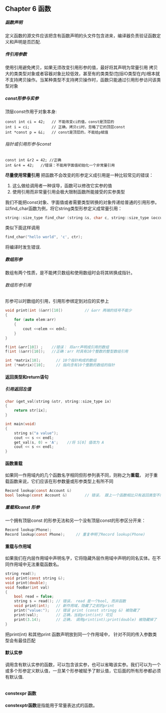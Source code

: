 ## Chapter 6 函数

##### 函数声明

定义函数的源文件应该把含有函数声明的头文件包含进来，编译器负责验证函数定义和声明是否匹配.

##### 传引用参数

使用引用避免拷贝，如果无须改变引用形参的值，最好将其声明为常量引用
拷贝大的类类型对象或者容器对象比较低效，甚至有的类类型(包括IO类型在内)根本就不支持拷贝操作。当某种类型不支持拷贝操作时，函数只能通过引用形参访问该类型对象

##### const形参与实参

顶层const作用于对象本身:

```shell
const int ci = 42;   // 不能改变ci的值，const是顶层的
int i = ci;          // 正确，拷贝ci时，忽略了它的顶层const
int *const p = &i;   // const是顶层的，不能给p赋值 
```

###### 指针或引用形参与const

```shell
const int &r2 = 42; //正确
int &r4 = 42;   //错误：不能用字面值初始化一个非常量引用
```

**尽量使用常量引用**
把函数不会改变的形参定义成引用是一种比较常见的错误：

1) 这么做给调用者一种误导，函数可以修改它实参的值
2) 使用引用而非常量引用会极大限制函数所能接受的实参类型
   
我们不能把const对象、字面值或者需要类型转换的对象传递给普通的引用形参。以find_char函数为例，将它string类型形参定义成常量引用：

```c
string::size_type find_char (string &s, char c, string::size_type &occurs);
```

类似下面这样调用

```c
find_char("hello world", 'c', ctr);
```

将编译时发生错误.

##### 数组形参 
数组有两个性质，是不能拷贝数组和使用数组时会将其转换成指针。
###### 数组形参引用
形参可以时数组的引用，引用形参绑定到对应的实参上
```c
void print(int (&arr)[10])          // &arr 两端的括号不能少
{
    for (auto elem:arr)
    {
        cout <<elem << ednl;
    }
}

f(int &arr[10]) ;    //错误： 将arr声明成引用的数组
f(int (&arr)[10]);   //正确：arr 时具有10个整数的整型数组引用

int *matrix[10];       // 10个指针构成的数组
int (*matrix)[10];     // 指向含有10个整数的数组的指针 
```

#### 返回类型和return语句
##### 引用返回左值

```c
char &get_val(string &str, string::size_type ix)
{
    return str[ix];
}

int main(void)
{
    string s("a value");
    cout << s << endl;
    get_val(s, 0) = 'A';    //将 S[0] 值改为 A
    cout << s << endl;
}
```

#### 函数重载
如果同一作用域内的几个函数名字相同但形参列表不同，则称之为**重载**， 对于重载函数来说，它们应该在形参数量或形参类型上有所不同
```c
Record lookup(const Account &)
bool lookup(const Account &)        // 错误， 跟上一个函数相比只有返回类型不同
```
##### 重载和const 形参
一个拥有顶层const 的形参无法和另一个没有顶层const的形参区分开来：
```c
Record lookup(Phone);
Record lookup(const Phone);     // 重复申明了Record lookup(Phone)
```

#### 重载与作用域
如果我们在内层作用域中声明名字，它将隐藏外层作用域中声明的同名实体。在不同作用域中无法重载函数名。
```c
string read();
void print(const string &);
void print(double);
void fooBar(int val)
{
    bool read = false;
    string s = read(); // 错误， read 是一个bool, 而非函数
    void print(int);   // 新作用域，隐藏了之前的print
    print("value:");   // 错误 print (const stringg &) 被隐藏了
    print(val);        // 正确，当前print(int) 可见
    print(3.14);       // 正确， 调用print(int);print(double) 被隐藏掉了
}
```
把print(int) 和其他print 函数声明放到同一个作用域中， 针对不同的传入参数类型会有最佳匹配

#### 默认实参
调用含有默认实参的函数，可以包含该实参，也可以省略该实参。我们可以为一个或多个形参定义默认值，一旦某个形参被赋予了默认值，它后面的所有形参都必须有默认值.
```c

```

#### constexpr 函数
**constexptr函数**是指能用于常量表达式的函数。
